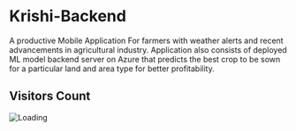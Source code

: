 # Krishi-Backend

A productive Mobile Application For farmers with weather alerts and recent advancements in agricultural industry. Application also consists of deployed ML model  backend server on Azure that predicts the best crop to be sown for a particular land and area type for better profitability.  

## Visitors Count

<img align="left" src = "https://profile-counter.glitch.me/Krishi-Backend/count.svg" alt ="Loading">
